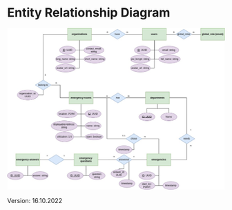 # Entity Relationship Diagram

[![ERD](./erd.jpg)][url]

Version: 16.10.2022

[url]: https://viewer.diagrams.net/?tags=%7B%7D&highlight=0000ff&edit=_blank&layers=1&nav=1#R7V1bc6M4Fv41qdp9MIUu3B7TSc9sz6YzXZWZ3u2nFDGKzS5GHsBJ3L9%2BRIxsQLKNY0DCdl5iZMzl%2B46Ozk3SFbqZvf2a%2BPPpVxqQ6AqawdsVur2CEDi2x%2F7lLcuixUZg1TJJwqBo2zQ8hD9J0WgWrYswIGnlxIzSKAvn1cYxjWMyziptfpLQ1%2BppzzSq3nXuT4jQ8DD2I7H1P2GQTVetLnQ27f8i4WTK7wz4G898fnLxJunUD%2BhrqQl9vkI3CaXZ6tPs7YZEOXocl9Xvftny7frBEhJnTX5w8%2F2B%2FOZ%2FD4Ovs5c%2FwM%2B767%2Bsf49Q8WzZkr8wCdj7F4c0yaZ0QmM%2F%2Brxp%2FZTQRRyQ%2FKomO9qcc0fpnDUC1vg%2FkmXLgkx%2FkVHWNM1mUfEtiYPrnBp2GNOYrFp%2BCaOouCR7oWT53%2FLBj%2FzAsPjh7Vv5y9tlcSQiUoCU0kUyJjtg4JLlJxOS7TgPrs7LMSrdoMD7V0JnhD0POyEhkZ%2BFL1UZ8gtRnKzP27DFPhSEHUCepYa8ghxwGDn7SO%2BePKwVec6FvEPIs7UiDwCl7B2oF9Wzx0dzXeiDF%2FoOoc%2FTi71CF7z40aK4VSzl885%2FYuZohQM%2FCicx%2BzxmWJGENbyQJAuZuXddfDELg2BFN0nDn%2F7T%2B%2FVylOc0jLP3V7E%2BXVm3Utx3Clt%2BJ%2FJWgaYwWou7VOzCCq7Fr0wDArfgorCni2s3Br649rf8ZTYXBm7loiO3egH6%2FJwy%2Bajztn7Aj1MJ3SF1xGcaZ8VFPS36JfdC%2Bu%2BY%2BGb5%2Bfrl7vXb768%2FnOtP9%2BOvy%2FuR2kFxcCYNbF2tvv%2BUvZW%2FLJ1QKK4dnd%2Bs9H4LWTVJWF2x1Y4PBBV%2BBe2IofXpiX2Y5B%2FIjDAA4%2FFyxHzkWcq%2FZ7dbnyLIW1WaXqdhRh7m%2Fjtbr4k%2Fr0rOMyP7hkY0ef8tCiziBpi1p1lC%2F09K37jwCdn2LpkQdPtWHQ5gFW3ETaPXTXRhfc60FFmwzY6GUyhQEfsz9un6HdokjCdit46icJ6SgyEmgIHsyCD2bAf5LUEMzSrE2BYhdiUI464QxgLCER2zHk3jFcrffv9y%2F8fAQLZrGJsSMTb7BFk0CoMwnUf%2BMreuroOA2XPpgIUa1fC2LBFvJMHb6gxvJaN9byaY23AQt%2FXybG0lAV39WNErUGurDfaVjOEfFVtYsZvTmE29gn%2Fufts1IAyPbEbeDe%2BTsFstE2lmtwItc1cf7w1ew97gatUZgCP0hpmUF02CcWiL4B8cjBuZhm1zxX5k%2FI17CDz%2BBmp9prsAnCewN%2FVTUT1N6expkR6umnziPo9lqskeu%2BTpuSXTGGKDD%2Fhr7SSaxzKXrzPrmDMoGSQWfBT4clsaG9atKx%2Flzz%2B%2F3IrdSGsPRXC7JS5hr243FFUTnZPC536iNCK%2BJG8wKIwtKGLsSTBGnWEsKpBFFkZMWW%2FCG0BWqKA1zBYwPGRu%2FkAVdInpIwO9M%2BWCbTWWz8cC7b25E6ipP4H0ymditUmwwdOJkVZ0AlORY6J5UrMxn8DUK3qDGjj8PFkVkpNx%2BEHV1LAlpka%2FDj8SbY1Tt6mxUyXBkZgevdrUDlSh2w7UUf3XD%2BOmOX8HtK3a5BEFhDzDAxgAx2YyZHlVC9Y22bee60JkQQ%2FzAiV%2B9dVLFBdsP%2BTgDKpsubfhsbkItV7H%2FKGyEWhaVdVk1qYf7DsfmTXp6qDMhLtlF1PsY7KGrdOQNR1lk5PQrAbqrwVJ85DKqZiXAGPDcrzNX7UE1QZshMKKDU7uWJYYSlmXyR4jOh5u5Y5gUyovj7IEmLm0D7hgJy%2FX5paVLtY7Z7qE9H1e6zcsZK1awSpumOzpDla4VZOXHdOSEypxUYfFQV2JqOfgEkTdVTqzPybeelnBhyw9px51snqwxGzJhCJCgqHlwe1an5QlB3tNgttiwE6sDWEvl111VhaSd9l01dGAgH%2FR18pk8aZq%2F2yBHAdUXQzLEcmR1e%2FCziJ5oi0gZsPPlBzsqSbntMt4nabxh%2FZHpaNo8ZTU8epHi6fXUgqAF2icOy%2FrGTeKrThcm%2BTm4N3xtz3nd2P1cVRLA6Afp68kYTIxLMMPWVY91GBDxQWQjjjp7dR9YlDzXZSHe%2FjNLtmPKiywoTp19Soscgc1v15DOvWyWjx46Z3H0MlrGjShkz93s3TeytI4lWTeCGDH4NEenTJ4rpjBWyE%2F4MTSyLYMVM2Wqrc0zs%2FaGwFPM3PPO%2B2gkdfUC8Z6DQye6GeKKl5r%2FxLk8%2BtK02Fq1TI2xDJN36u76YkKaKXoH%2FOfDbT6F9UW%2FXBUz6jzxEqNs80ZjOqdQHHKwBOTmKK%2FeCbc1ApEtpii%2FdIjTiI521xoXa%2FJgpX9kiMmqs9Wr2HdyFknNUrsZOGMpJk%2Fmw9tRK%2FXXlqKR%2FT1XLsTANeqO2SqC1uBqWSqS3%2FL1JrFoDq0PD4wLzPojyO0m2lsh%2BaZUS3jZuHK0rV7z0d95JnXacGLsH1U2Ew9VkrGuFbD5%2B0pazjyfNvsQzxNMXQyntJUnBWgd5AKm8IqUMoLYIEpLkFkGsbZ%2BuXIwXsJwv36Fhe3fNODXEkPUu78ia75UP0TSZmW5UgjU115KdJdG0QHkCYTPy6W8Bpy%2FHwE8lUQypNM7ar5J120HBuW280YIYX%2F%2FPYBk8IgsQWl57U%2BIf0o8ga1fY168pSt4yzfrmZQ9XTq2VO3iZv8ceCl8x1Cn7JFD%2BXs4UvnO6jzKatFlhuN3lnQt5cW2M20aTE05DqG7ZYs2aojXfe%2FVmLXxhJe0rdGapfwGpzqbV9Kjuq8WG1A%2BsDtSNTTpy57teuxdxWalz34UykyByBflbui9kZ9bkKyyx09oyVJHYEFt780%2By6vspy%2FoHHmj7NHMvPDaMCl%2FsDDBrvi5s%2FaB3xne%2B7tcinK66NN2cjwOPANJPfADiRBcWBuJsD0Ar1kg5GIxpOhQ28J2kWOdp9SDiSTiF58ZjU8LpIhaxcJ1pJFaXrGelCLA3dnmnIjZr9roWyyi5w%2FtYVV2niGzfmDevF3SUcdyJ%2BySeVy%2Fi4ZqQP50yuuCs4jrtoif8oSwndvI9e6%2F%2F4Qm9kjze6%2B3ca%2F3arK5jehoYZQe7xIgcAqexEUnSMhRLZIT2f9hTw7gEBpgm61zkV9mGz9SucTJ8M456TCg%2BpAGbc1SywMPUJm2Z5hg1KoZh%2Fg%2FbqzUAwdPC%2BiaPBRmp2oaxEfg2KWZP76%2BDROlvNswMhjKGgV9QEyKGZBTiJAJgNbeYQMihXrU%2F9laLM1EIRGbdHlkSjGXU3WkGd5RY2hyU7229A9eM96DEzDg%2Fb6D1WrSOrbzrcHrWSBfQFaLWdZtCDq0HMME2%2FNJknEXjbDoo0dvOXVBGqrYLWJGDXfnvZKp4ARhmroa7gD54EBpXbp2zXdRRP6JHsLs8GF5qaSyUAf1qA%2B4mMzr0psuLpFG0O6NAglRh0GNexIBnyBn%2B0WllefzCejo6uhRkqHGH4YyEzYFugYAWHVTigJy%2FXKhxicEKKkk4g%2B%2BdFjQhmo0PwHiRezf%2BoTND2KEae2SlivUVIpH4pyd10kD7bnBBrkDlBPI%2FKuhyx1ilIfULAl2FEybudTjqtS3p%2BXLYVXDBUpdLIbe9QH6RWMDNcpOdkV%2FNvwsaXADtzFPk7Ma2vWdedTs8OE0qw8nYb19OlXGuTS%2Bvlv
